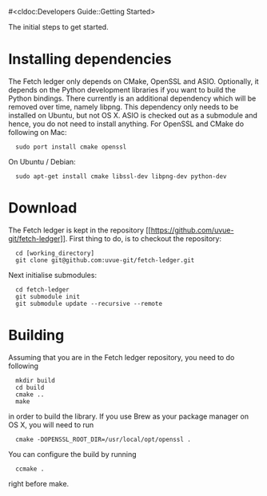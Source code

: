 #<cldoc:Developers Guide::Getting Started>

The initial steps to get started.


# Installing dependencies
The Fetch ledger only depends on CMake, OpenSSL and ASIO. Optionally, it
depends on the Python development libraries if you want to build the
Python bindings. There currently is an additional dependency which will
be removed over time, namely libpng. This dependency only needs to be
installed on Ubuntu, but not OS X. ASIO is checked out as a submodule
and hence, you do not need to install anything. For OpenSSL and CMake do
following on Mac: 

```
  sudo port install cmake openssl
```

On Ubuntu / Debian:

```
  sudo apt-get install cmake libssl-dev libpng-dev python-dev
```  

# Download
The Fetch ledger is kept in the repository [[https://github.com/uvue-git/fetch-ledger]]. First thing to do, is to checkout the repository:

```
  cd [working_directory]
  git clone git@github.com:uvue-git/fetch-ledger.git
```

Next initialise submodules:

```
  cd fetch-ledger
  git submodule init
  git submodule update --recursive --remote
```

# Building
Assuming that you are in the Fetch ledger repository, you need to do following

```
  mkdir build
  cd build
  cmake ..
  make
```

in order to build the library. If you use Brew as your package manager on OS X, you will need to run 

```
  cmake -DOPENSSL_ROOT_DIR=/usr/local/opt/openssl .
```

You can configure the build by running

```
  ccmake .
```

right before make.


